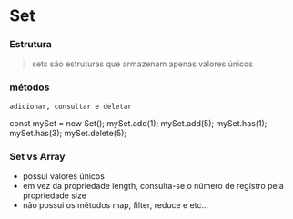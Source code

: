 # Set

### Estrutura

> sets são estruturas que armazenam apenas valores únicos


### métodos

	adicionar, consultar e deletar

const mySet = new Set();
mySet.add(1);
mySet.add(5);
mySet.has(1);
mySet.has(3);
mySet.delete(5);


### Set vs Array
- possui valores únicos
- em vez da propriedade length, consulta-se o número de registro pela propriedade size
- não possui os métodos map, filter, reduce e etc...

